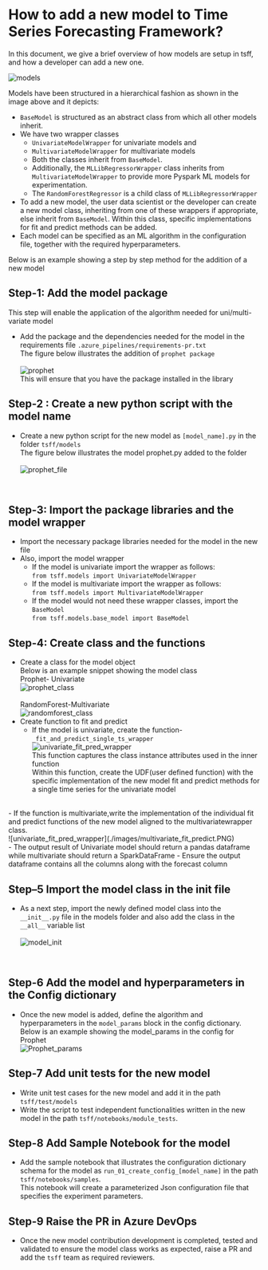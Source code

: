 # How to add a new model to Time Series Forecasting Framework?

In this document, we give a brief overview of how models are setup in tsff, and how a developer can add a new one.

![models](./images/model_classes.png)

Models have been structured in a hierarchical fashion as shown in the image above and it depicts:

- `BaseModel` is structured as an abstract class from which all other models inherit.
- We have two wrapper classes
  - `UnivariateModelWrapper` for univariate models and
  - `MultivariateModelWrapper` for multivariate models
  - Both the classes inherit from `BaseModel`.
  - Additionally, the `MLLibRegressorWrapper` class inherits from `MultivariateModelWrapper` to provide more Pyspark ML models for experimentation.
  - The `RandomForestRegressor` is a child class of `MLLibRegressorWrapper`
- To add a new model, the user data scientist or the developer can create a new model class, inheriting from one of these wrappers if appropriate, else inherit from `BaseModel`. Within this class, specific implementations for fit and predict methods can be added.
- Each model can be specified as an ML algorithm in the configuration file, together with the required hyperparameters.

Below is an example showing a step by step method for the addition of a new model

## Step-1: Add the model package<br>

This step will enable the application of the algorithm needed for uni/multi-variate model<br>

- Add the package and the dependencies needed for the model in the requirements file `.azure_pipelines/requirements-pr.txt`
<br>The figure below illustrates the addition of `prophet package` <br><br>
![prophet](./images/prophet_package.png)
<br>This will ensure that you have the package installed in the library<br>

## Step-2 : Create a new python script with the model name<br>

- Create a new python script for the new model as `[model_name].py` in the folder `tsff/models`
 <br>The figure below illustrates the model prophet.py added to the folder</br><br>
 ![prophet_file](./images/model_name_prophet.png)
<br>

## Step-3:  Import the package libraries and the model wrapper

- Import the necessary package libraries needed for the model in the new file
- Also, import the model wrapper<br>
  - If the model is univariate import the wrapper as follows:<br>
   `from tsff.models import UnivariateModelWrapper`<br>
  - If the model is multivariate import the wrapper as follows:<br>
   `from tsff.models import MultivariateModelWrapper`<br>
  - If the model would not need these wrapper classes, import the `BaseModel`<br>
   `from tsff.models.base_model import BaseModel`

## Step-4:  Create class and the functions

- Create a class for the model object
<br>Below is an example snippet showing the model class
<br>Prophet- Univariate<br>
![prophet_class](./images/prophet_class.png)<br>
<br>RandomForest-Multivariate<br>
![randomforest_class](./images/randomforest_class.png)
- Create function to fit and predict<br>
  - If the model is univariate, create the function- `_fit_and_predict_single_ts_wrapper`<br>
 ![univariate_fit_pred_wrapper](./images/univariate_fit_predict_wrapper.png)<br>
 This function captures the class instance attributes used in the inner function<br>
 Within this function, create the UDF(user defined function) with the specific implementation of the new model fit and predict methods for a single time series for the univariate model<br>
<br>
  - If the function is multivariate,write the implementation of the individual fit and predict functions of the new model aligned to the multivariatewrapper class.<br>
  ![univariate_fit_pred_wrapper](./images/multivariate_fit_predict.PNG)<br>
- The output result of Univariate model should return a pandas dataframe while multivariate should return a SparkDataFrame
- Ensure the output dataframe contains all the columns along with the forecast column

## Step–5 Import the model class in the init file

- As a next step, import the newly defined model class into the `__init__.py` file in the models folder and also add the class in the `__all__` variable list
<br><br>
![model_init](./images/add_model_init.png)
<br>

## Step-6 Add the model and hyperparameters in the Config dictionary

- Once the new model is added, define the algorithm and hyperparameters in the `model_params` block in the config dictionary.<br>
Below is an example showing the model_params in the config for Prophet<br>
 ![Prophet_params](./images/prophet_params.png)

## Step-7 Add unit tests for the new model

- Write unit test cases for the new model and add it in the path `tsff/test/models`
- Write the script to test independent functionalities written in the new model in the path `tsff/notebooks/module_tests`.

## Step-8 Add Sample Notebook for the model

- Add the sample notebook that illustrates the configuration dictionary schema for the model as  `run_01_create_config_[model_name]` in the path `tsff/notebooks/samples`.<br>
This notebook will create a parameterized Json configuration file that specifies the experiment parameters.

## Step-9 Raise the PR in Azure DevOps

- Once the new model contribution development is completed, tested and validated to ensure the model class works as expected, raise a PR and add the `tsff` team as required reviewers.
